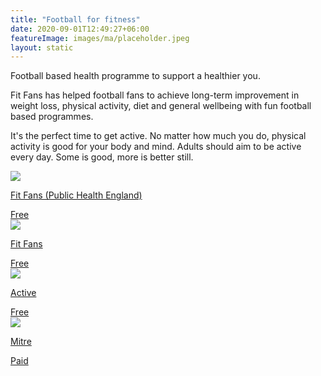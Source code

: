 ```yaml
---
title: "Football for fitness"
date: 2020-09-01T12:49:27+06:00
featureImage: images/ma/placeholder.jpeg
layout: static
---
```


Football based health programme to support a healthier you.

Fit Fans has helped football fans to achieve long-term improvement in weight loss, physical activity, diet and general wellbeing with fun football based programmes.

It's the perfect time to get active. No matter how much you do, physical activity is good for your body and mind. Adults should aim to be active every day. Some is good, more is better still.

<a class="ma-link" href="https://www.efl.com/news/2020/november/how-the-fit-fans-programme-is-changing-lives-for-the-better/"><div class="ma-card"><div class="ma-icon"><img src ="/images/icon-check.png"/></div><div class="ma-name"><p>Fit Fans (Public Health England)</p></div><div class="ma-paid-text"><span>Free</span></div></div></a><a class="ma-link" href="https://www.efltrust.com/mens-health-month-how-fit-fans-is-providing-benefits-beyond-weight-loss/"><div class="ma-card"><div class="ma-icon"><img src ="/images/icon-check.png"/></div><div class="ma-name"><p>Fit Fans</p></div><div class="ma-paid-text"><span>Free</span></div></div></a><a class="ma-link" href="https://www.active.com/fitness/articles/5-fun-activities-to-help-you-get-fit"><div class="ma-card"><div class="ma-icon"><img src ="/images/icon-check.png"/></div><div class="ma-name"><p>Active</p></div><div class="ma-paid-text"><span>Free</span></div></div></a><a class="ma-link" href="https://www.mitre.com/"><div class="ma-card"><div class="ma-icon"><img src ="/images/icon-pound.png"/></div><div class="ma-name"><p>Mitre</p></div><div class="ma-paid-text"><span>Paid</span></div></div></a>  

<br/><br/>






